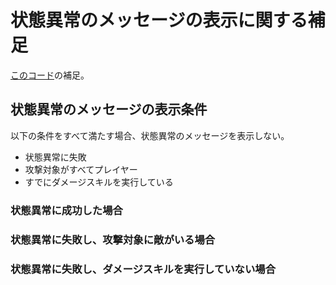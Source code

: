 # 状態異常のメッセージの表示に関する補足

[このコード](../Assets/Scripts/BattleScene/InterfaceAdapter/State/PrimeSkill/PrimeSkillStartState.cs)の補足。

## 状態異常のメッセージの表示条件

以下の条件をすべて満たす場合、状態異常のメッセージを表示しない。

- 状態異常に失敗
- 攻撃対象がすべてプレイヤー
- すでにダメージスキルを実行している

### 状態異常に成功した場合

### 状態異常に失敗し、攻撃対象に敵がいる場合

### 状態異常に失敗し、ダメージスキルを実行していない場合
